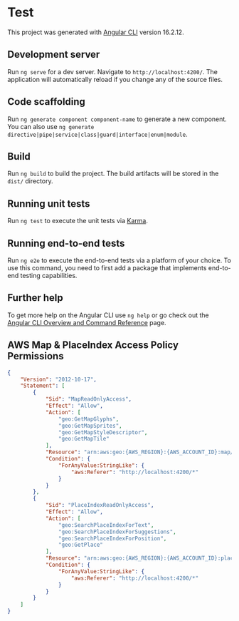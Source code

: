 # Test

This project was generated with [Angular CLI](https://github.com/angular/angular-cli) version 16.2.12.

## Development server

Run `ng serve` for a dev server. Navigate to `http://localhost:4200/`. The application will automatically reload if you change any of the source files.

## Code scaffolding

Run `ng generate component component-name` to generate a new component. You can also use `ng generate directive|pipe|service|class|guard|interface|enum|module`.

## Build

Run `ng build` to build the project. The build artifacts will be stored in the `dist/` directory.

## Running unit tests

Run `ng test` to execute the unit tests via [Karma](https://karma-runner.github.io).

## Running end-to-end tests

Run `ng e2e` to execute the end-to-end tests via a platform of your choice. To use this command, you need to first add a package that implements end-to-end testing capabilities.

## Further help

To get more help on the Angular CLI use `ng help` or go check out the [Angular CLI Overview and Command Reference](https://angular.io/cli) page.

## AWS Map & PlaceIndex Access Policy Permissions
```json
{
    "Version": "2012-10-17",
    "Statement": [
        {
            "Sid": "MapReadOnlyAccess",
            "Effect": "Allow",
            "Action": [
                "geo:GetMapGlyphs",
                "geo:GetMapSprites",
                "geo:GetMapStyleDescriptor",
                "geo:GetMapTile"
            ],
            "Resource": "arn:aws:geo:{AWS_REGION}:{AWS_ACCOUNT_ID}:map/{MAP_NAME}",
            "Condition": {
                "ForAnyValue:StringLike": {
                    "aws:Referer": "http://localhost:4200/*"
                }
            }
        },
        {
            "Sid": "PlaceIndexReadOnlyAccess",
            "Effect": "Allow",
            "Action": [
                "geo:SearchPlaceIndexForText",
                "geo:SearchPlaceIndexForSuggestions",
                "geo:SearchPlaceIndexForPosition",
                "geo:GetPlace"
            ],
            "Resource": "arn:aws:geo:{AWS_REGION}:{AWS_ACCOUNT_ID}:place-index/{PLACE_INDEX_NAME}",
            "Condition": {
                "ForAnyValue:StringLike": {
                    "aws:Referer": "http://localhost:4200/*"
                }
            }
        }
    ]
}
```